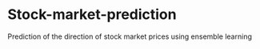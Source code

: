 # Stock-market-prediction
Prediction of the direction of stock market prices using ensemble learning
